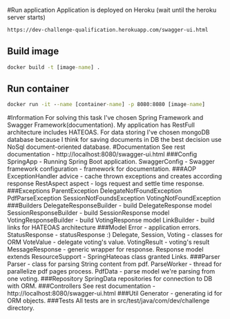 #Run application
Application is deployed on Heroku (wait until the heroku server starts)
```cmd
https://dev-challenge-qualification.herokuapp.com/swagger-ui.html
```
## Build image
```cmd
docker build -t [image-name] .
```
## Run container
```cmd
docker run -it --name [container-name] -p 8080:8080 [image-name]
```
#Information
For solving this task I've chosen Spring Framework and Swagger Framework(documentation).
My application has RestFull architecture includes HATEOAS.
For data storing I've chosen mongoDB database because I think for saving documents in DB the best decision use NoSql document-oriented database.
#Documentation
See rest documentation - http://localhost:8080/swagger-ui.html
###Config
SpringApp - Running Spring Boot application.
SwaggerConfig - Swagger framework configuration - framework for documentation.
###AOP
ExceptionHandler advice - cache thrown exceptions and creates according response
RestAspect aspect - logs request and settle time response.
###Exceptions
ParentException
DelegateNofFoundException
PdfParseException
SessionNotFoundsException
VotingNotFoundException
###Builders
DelegateResponseBuilder - build DelegateResponse model
SessionResponseBuilder - build SessionResponse model
VotingResponseBuilder - build VotingResponse model
LinkBuilder - build links for HATEOAS architecture
###Model
Error - application errors.
StatusResponse - statusResponse :)
Delegate, Session, Voting - classes for ORM
VoteValue - delegate voting's value.
VotingResult - voting's result
MessageResponse - generic wrapper for response.
Response model extends ResourceSupport - SpringHateoas class granted Links.
###Parser
Parser - class for parsing String content from pdf.
ParseWorker - thread for parallelize pdf pages process.
PdfData - parse model we're parsing from one voting.
###Repository
SpringData repositories for connection to DB with ORM.
###Controllers
See rest documentation - http://localhost:8080/swagger-ui.html
###Util
Generator - generating id for ORM objects.
###Tests
All tests are in src/test/java/com/dev/challenge directory.